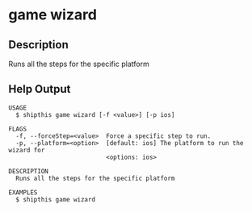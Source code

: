 # game wizard

## Description

Runs all the steps for the specific platform

## Help Output

```
USAGE
  $ shipthis game wizard [-f <value>] [-p ios]

FLAGS
  -f, --forceStep=<value>  Force a specific step to run.
  -p, --platform=<option>  [default: ios] The platform to run the wizard for
                           <options: ios>

DESCRIPTION
  Runs all the steps for the specific platform

EXAMPLES
  $ shipthis game wizard
```